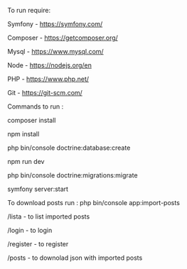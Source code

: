 To run require:

  Symfony - https://symfony.com/

  Composer - https://getcomposer.org/

  Mysql - https://www.mysql.com/

  Node - https://nodejs.org/en
  
  PHP - https://www.php.net/

  Git - https://git-scm.com/

Commands to run :

  composer install

  npm install

  php bin/console doctrine:database:create

  npm run dev

  php bin/console doctrine:migrations:migrate

  symfony server:start

To download posts run : php bin/console app:import-posts

  /lista - to list imported posts

  /login - to login

  /register - to register

  /posts - to downolad json with imported posts
